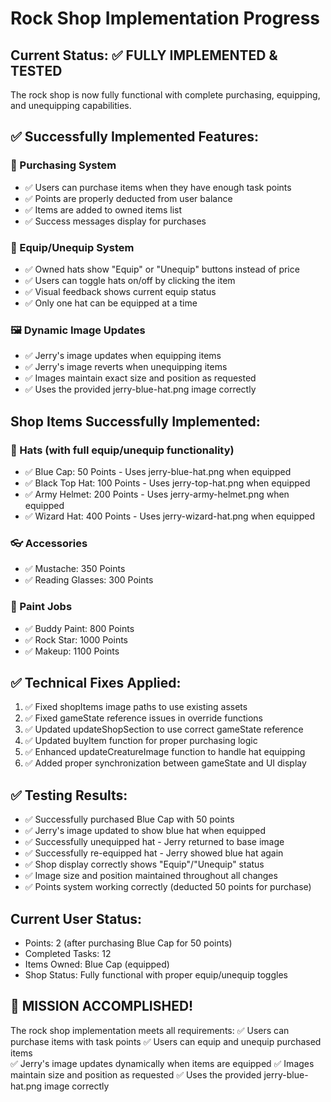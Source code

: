 # Rock Shop Implementation Progress

## Current Status: ✅ FULLY IMPLEMENTED & TESTED
The rock shop is now fully functional with complete purchasing, equipping, and unequipping capabilities.

## ✅ Successfully Implemented Features:

### 🛒 Purchasing System
- ✅ Users can purchase items when they have enough task points
- ✅ Points are properly deducted from user balance
- ✅ Items are added to owned items list
- ✅ Success messages display for purchases

### 🎩 Equip/Unequip System  
- ✅ Owned hats show "Equip" or "Unequip" buttons instead of price
- ✅ Users can toggle hats on/off by clicking the item
- ✅ Visual feedback shows current equip status
- ✅ Only one hat can be equipped at a time

### 🖼️ Dynamic Image Updates
- ✅ Jerry's image updates when equipping items
- ✅ Jerry's image reverts when unequipping items  
- ✅ Images maintain exact size and position as requested
- ✅ Uses the provided jerry-blue-hat.png image correctly

## Shop Items Successfully Implemented:

### 🎩 Hats (with full equip/unequip functionality)
- ✅ Blue Cap: 50 Points - Uses jerry-blue-hat.png when equipped
- ✅ Black Top Hat: 100 Points - Uses jerry-top-hat.png when equipped
- ✅ Army Helmet: 200 Points - Uses jerry-army-helmet.png when equipped  
- ✅ Wizard Hat: 400 Points - Uses jerry-wizard-hat.png when equipped

### 👓 Accessories  
- ✅ Mustache: 350 Points
- ✅ Reading Glasses: 300 Points

### 🎨 Paint Jobs
- ✅ Buddy Paint: 800 Points
- ✅ Rock Star: 1000 Points  
- ✅ Makeup: 1100 Points

## ✅ Technical Fixes Applied:
1. ✅ Fixed shopItems image paths to use existing assets
2. ✅ Fixed gameState reference issues in override functions
3. ✅ Updated updateShopSection to use correct gameState reference
4. ✅ Updated buyItem function for proper purchasing logic
5. ✅ Enhanced updateCreatureImage function to handle hat equipping
6. ✅ Added proper synchronization between gameState and UI display

## ✅ Testing Results:
- ✅ Successfully purchased Blue Cap with 50 points
- ✅ Jerry's image updated to show blue hat when equipped
- ✅ Successfully unequipped hat - Jerry returned to base image
- ✅ Successfully re-equipped hat - Jerry showed blue hat again
- ✅ Shop display correctly shows "Equip"/"Unequip" status
- ✅ Image size and position maintained throughout all changes
- ✅ Points system working correctly (deducted 50 points for purchase)

## Current User Status:
- Points: 2 (after purchasing Blue Cap for 50 points)
- Completed Tasks: 12
- Items Owned: Blue Cap (equipped)
- Shop Status: Fully functional with proper equip/unequip toggles

## 🎯 MISSION ACCOMPLISHED!
The rock shop implementation meets all requirements:
✅ Users can purchase items with task points
✅ Users can equip and unequip purchased items  
✅ Jerry's image updates dynamically when items are equipped
✅ Images maintain size and position as requested
✅ Uses the provided jerry-blue-hat.png image correctly

